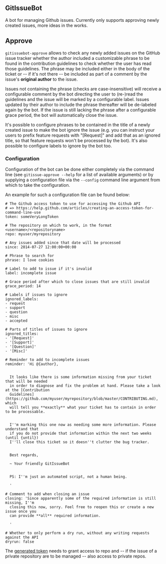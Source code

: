 GitIssueBot
-----------

A bot for managing Github issues. Currently only supports approving newly created issues, more ideas in the works.

## Approve

``gitissuebot-approve`` allows to check any newly added issues on the GitHub issue tracker whether the author included
a customizable phrase to be found in the contribution guidelines to check whether the user has read those guidelines.
The phrase may be included either in the body of the ticket or -- if it's not there -- be included as part of a comment
by the issue's **original author** to the issue. 

Issues not containing the phrase (checks are case-insensitive) will receive a configurable comment by the bot directing
the user to (re-)read the guidelines and the issue will be marked by a configurable label. Issues updated by their
author to include the phrase thereafter will be de-labeled again by the bot. If the issue is still lacking the phrase 
after a configurable grace period, the bot will automatically close the issue.

It's possible to configure phrases to be contained in the title of a newly created issue to make the bot ignore the
issue (e.g. you can instruct your users to prefix feature requests with "[Request]" and add that as an ignored title,
so that feature requests won't be processed by the bot). It's also possible to configure labels to ignore by the bot 
too.

### Configuration

Configuration of the bot can be done either completely via the command line (see `gitissue-approve --help` for a list
of available arguments) or by supplying a configuration file via the `--config` command line argument from which to 
take the configuration.

An example for such a configuration file can be found below:

    # The Github access token to use for accessing the Github API
    # => https://help.github.com/articles/creating-an-access-token-for-command-line-use
    token: someVeryLongToken
    
    # The repository on which to work, in the format <username>/<repositoryname>
    repo: myuser/myrepository
    
    # Any issues added since that date will be processed
    since: 2014-07-27 12:00:00+00:00
    
    # Phrase to search for
    phrase: I love cookies
    
    # Label to add to issue if it's invalid
    label: incomplete issue
    
    # Grace period after which to close issues that are still invalid
    grace_period: 14
    
    # Labels if issues to ignore
    ignored_labels:
    - request
    - support
    - question
    - misc
    - accepted
    
    # Parts of titles of issues to ignore
    ignored_titles:
    - '[Request]'
    - '[Support]'
    - '[Question]'
    - '[Misc]'
    
    # Reminder to add to incomplete issues
    reminder: 'Hi @{author},
    
    
      It looks like there is some information missing from your ticket that will be needed
      in order to diagnose and fix the problem at hand. Please take a look at the [Contribution
      Guidelines](https://github.com/myuser/myrepository/blob/master/CONTRIBUTING.md), which 
      will tell you **exactly** what your ticket has to contain in order to be processable.
    
    
      I''m marking this one now as needing some more information. Please understand that
      if you do not provide that information within the next two weeks (until {until})
      I''ll close this ticket so it doesn''t clutter the bug tracker.
    
    
      Best regards,
    
      ~ Your friendly GitIssueBot
    
    
      PS: I''m just an automated script, not a human being.
    
      '
    
    # Comment to add when closing an issue
    closing: 'Since apparently some of the required information is still missing, I''m
      closing this now, sorry. Feel free to reopen this or create a new issue once you
      can provide **all** required information.
    
      '
    
    # Whether to only perform a dry run, without any writing requests against the API
    dryrun: false

The [generated token](https://help.github.com/articles/creating-an-access-token-for-command-line-use) needs to grant 
access to repo and -- if the issue of a private repository are to be managed -- also access to private repos.